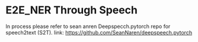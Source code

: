 # E2E_NER Through Speech
In process
please refer to sean anren Deepspecch.pytorch repo for  speech2text (S2T). 
link: https://github.com/SeanNaren/deepspeech.pytorch
